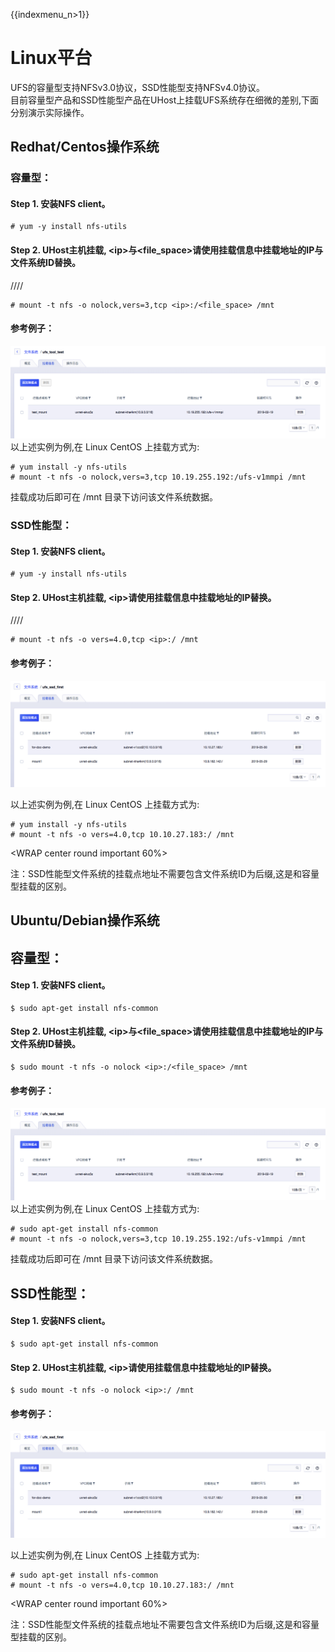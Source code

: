 {{indexmenu_n>1}}

# Linux平台

UFS的容量型支持NFSv3.0协议，SSD性能型支持NFSv4.0协议。  
目前容量型产品和SSD性能型产品在UHost上挂载UFS系统存在细微的差别,下面分别演示实际操作。

## Redhat/Centos操作系统

### 容量型：

#### Step 1. 安装NFS client。

    # yum -y install nfs-utils

#### Step 2. UHost主机挂载, \<ip\>与\<file\_space\>请使用挂载信息中挂载地址的IP与文件系统ID替换。

////

    # mount -t nfs -o nolock,vers=3,tcp <ip>:/<file_space> /mnt

#### 参考例子：

![](/images/ufs_guide/linux_type_sata.png) 以上述实例为例,在 Linux
CentOS 上挂载方式为:

    # yum install -y nfs-utils
    # mount -t nfs -o nolock,vers=3,tcp 10.19.255.192:/ufs-v1mmpi /mnt

挂载成功后即可在 /mnt 目录下访问该文件系统数据。

### SSD性能型：

#### Step 1. 安装NFS client。

    # yum -y install nfs-utils

#### Step 2. UHost主机挂载, \<ip\>请使用挂载信息中挂载地址的IP替换。

////

    # mount -t nfs -o vers=4.0,tcp <ip>:/ /mnt

#### 参考例子：

![](/images/ufs_guide/linux_ufs_ssd.png)

以上述实例为例,在 Linux CentOS 上挂载方式为:

``` 
# yum install -y nfs-utils
# mount -t nfs -o vers=4.0,tcp 10.10.27.183:/ /mnt

```

<WRAP center round important 60%>

注：SSD性能型文件系统的挂载点地址不需要包含文件系统ID为后缀,这是和容量型挂载的区别。 </WRAP>

## Ubuntu/Debian操作系统

## 容量型：

#### Step 1. 安装NFS client。

    $ sudo apt-get install nfs-common

#### Step 2. UHost主机挂载, \<ip\>与\<file\_space\>请使用挂载信息中挂载地址的IP与文件系统ID替换。

    $ sudo mount -t nfs -o nolock <ip>:/<file_space> /mnt

#### 参考例子：

![](/images/ufs_guide/linux_type_sata.png) 以上述实例为例,在 Linux
CentOS 上挂载方式为:

    # sudo apt-get install nfs-common
    # mount -t nfs -o nolock,vers=3,tcp 10.19.255.192:/ufs-v1mmpi /mnt

挂载成功后即可在 /mnt 目录下访问该文件系统数据。

## SSD性能型：

#### Step 1. 安装NFS client。

    $ sudo apt-get install nfs-common

#### Step 2. UHost主机挂载, \<ip\>请使用挂载信息中挂载地址的IP替换。

    $ sudo mount -t nfs -o nolock <ip>:/ /mnt

#### 参考例子：

![](/images/ufs_guide/linux_ufs_ssd.png)

以上述实例为例,在 Linux CentOS 上挂载方式为:

``` 
# sudo apt-get install nfs-common
# mount -t nfs -o vers=4.0,tcp 10.10.27.183:/ /mnt

```

<WRAP center round important 60%>

注：SSD性能型文件系统的挂载点地址不需要包含文件系统ID为后缀,这是和容量型挂载的区别。 </WRAP>
